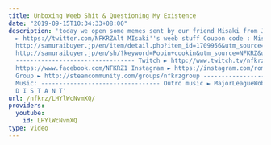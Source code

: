 ```yaml
---
title: Unboxing Weeb Shit & Questioning My Existence
date: "2019-09-15T10:34:33+08:00"
description: 'today we open some memes sent by our friend Misaki from Japan Twitter
  ► https://twitter.com/NFKRZAlt MIsaki''s weeb stuff Coupon code : MisakivsRoman
  http://samuraibuyer.jp/en/item/detail.php?item_id=1709956&utm_source=NFKRZ&utm_medium=YouTube_item_1&utm_content=2019a&utm_campaign=160810
  http://samuraibuyer.jp/en/sh/?keyword=Popin+cookin&utm_source=NFKRZ&utm_medium=YouTube_item_2&utm_content=2019b&utm_campaign=160810
  --------------------------------- Twitch ► http://www.twitch.tv/nfkrz Facebook ►
  https://www.facebook.com/NFKRZ1 Instagram ► https://instagram.com/roman_nfkrz/ Steam
  Group ► http://steamcommunity.com/groups/nfkrzgroup ---------------------------------
  Music: --------------------------------- Outro music ► MajorLeagueWobs/Holder -
  D I S T A N T'
url: /nfkrz/LHYlWcNvmXQ/
providers:
  youtube:
    id: LHYlWcNvmXQ
type: video
---
```

